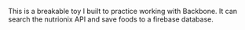 This is a breakable toy I built to practice working with Backbone. It can search the nutrionix API and save foods to a firebase database. 